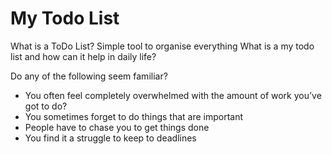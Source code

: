 # My Todo List 
What is a ToDo List? Simple tool to organise everything
What is a my todo list and how can it help in daily life?

Do any of the following seem familiar?

* You often feel completely overwhelmed with the amount of work you’ve got to do?
* You sometimes forget to do things that are important
* People have to chase you to get things done
* You find it a struggle to keep to deadlines